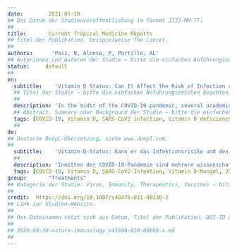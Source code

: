 ```yaml
---
date:        2021-03-10
## Das Datum der Studienveröffentlichung im Format JJJJ-MM-TT.
##
title:       Current Tropical Medicine Reports
## Titel der Publikation, beispielweise The Lancet.
##
authors:      'Paiz, N, Alonso, P, Portillo, AL'
## Autorinnen und Autoren der Studie – bitte die einfachen Anführungszeichen beachten!
status:     default
##
en:
  subtitle:    'Vitamin D Status: Can It Affect the Risk of Infection and the Severity of COVID-19 Symptoms?'
  ## Titel der Studie – bitte die einfachen Anführungszeichen beachten!
  ##
  description: 'In the midst of the COVID-19 pandemic, several academic studies have emerged that explore the importance of vitamin D in the development of the SARS-CoV2 infection. The basis of this interest comes from the established effect vitamin D status has on other acute respiratory infections, such as influenza. This article aims to determine the role and effect of vitamin D serum concentration in the prevalence and severity of COVID-19. Several observational studies have demonstrated that suboptimal levels of vitamin D serum concentrations can significantly increase the risk of developing COVID-19 and lead to a more severe symptomatology. One study suggests, however, that supplementation of vitamin D could potentially increase the incidence of mortality in COVID-19 patients. Vitamin D status could have an influential role in the development and progression of SARS-CoV2 infection. Further studies are warranted to understand fully the veracity and the extent of this association.'
  ## Abstract, Summary oder Background der Studie – bitte die einfachen Anführungszeichen beachten!
  tags: [COVID-19, Vitamin D, SARS-CoV2 infection, Vitamin D deficiency, 25(OH)D3, COVID-19 severity]
  ##
de: 
## Deutsche DeepL-Übersetzung, siehe www.deepl.com.
##
  subtitle:    'Vitamin-D-Status: Kann er das Infektionsrisiko und den Schweregrad der COVID-19-Symptome beeinflussen?'
  ##
  description: 'Inmitten der COVID-19-Pandemie sind mehrere wissenschaftliche Studien entstanden, die die Bedeutung von Vitamin D bei der Entwicklung der SARS-CoV2-Infektion untersuchen. Der Grund für dieses Interesse liegt in den nachgewiesenen Auswirkungen des Vitamin-D-Status auf andere akute Atemwegsinfektionen, wie z. B. die Grippe. Ziel dieses Artikels ist es, die Rolle und den Einfluss der Vitamin-D-Serumkonzentration auf die Prävalenz und den Schweregrad von COVID-19 zu bestimmen. Mehrere Beobachtungsstudien haben gezeigt, dass suboptimale Vitamin-D-Serumkonzentrationen das Risiko, an COVID-19 zu erkranken, deutlich erhöhen und zu einer schwereren Symptomatik führen können. Eine Studie deutet jedoch darauf hin, dass eine Vitamin-D-Supplementierung möglicherweise die Sterblichkeitsrate bei COVID-19-Patienten erhöhen könnte. Der Vitamin-D-Status könnte eine wichtige Rolle bei der Entstehung und dem Verlauf der SARS-CoV2-Infektion spielen. Weitere Studien sind erforderlich, um den Wahrheitsgehalt und das Ausmaß dieses Zusammenhangs vollständig zu verstehen.'
  tags: [COVID-19, Vitamin D, SARS-CoV2-Infektion, Vitamin D-Mangel, 25(OH)D3, COVID-19-Schweregrad]
group:       "Treatments"
## Kategorie der Studie: Virus, Immunity, Therapeutics, Vaccines – bitte die Anführungszeichen beachten!
##
credit:  https://doi.org/10.1007/s40475-021-00236-3    
## Link zur Studien-Website.
##
## Der Dateinamen setzt sich aus Datum, Titel der Publikation, DOI-ID der Studie (nach dem letzten Slash) und der Dateiendung zusammen. Bitte den Unterstrich vor der DOI-ID beachten!
##
## 2020-09-30-nature-immunology_s41590-020-00808-x.md
##
---
```

<object data="{{ page.link }}" style='height:calc(100vh - 400px); width: 100%' type='application/pdf'></object>